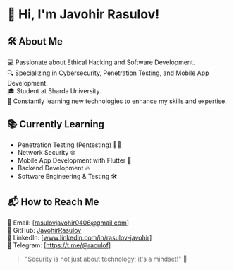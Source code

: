 # 👋 Hi, I'm Javohir Rasulov!  

## 🛠 About Me  
💻 Passionate about Ethical Hacking and Software Development.  
🔍 Specializing in Cybersecurity, Penetration Testing, and Mobile App Development.  
🎓 Student at Sharda University.  
🚀 Constantly learning new technologies to enhance my skills and expertise.  

## 📚 Currently Learning  
- Penetration Testing (Pentesting) 🕵️‍♂️  
- Network Security 🌐  
- Mobile App Development with Flutter 📱  
- Backend Development  🔥  
- Software Engineering & Testing 🛠  

## 📬 How to Reach Me  
📧 Email: [rasulovjavohir0406@gmail.com]  
🔗 GitHub: [JavohirRasulov](https://github.com/JavohirRasulov)  
💼 LinkedIn: [www.linkedin.com/in/rasulov-javohir]  
📱 Telegram: [https://t.me/@raculof]  

> "Security is not just about technology; it's a mindset!" 🔐

